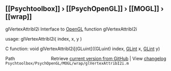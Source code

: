 ## [[Psychtoolbox]] &#8250; [[PsychOpenGL]] &#8250; [[MOGL]] &#8250; [[wrap]]

glVertexAttribI2i  Interface to [OpenGL](OpenGL) function glVertexAttribI2i  
  
usage:  glVertexAttribI2i( index, x, y )  
  
C function:  void glVertexAttribI2i[(GLuint]((GLuint) index, [GLint](GLint) x, [GLint](GLint) y)  




<div class="code_header" style="text-align:right;">
  <span style="float:left;">Path&nbsp;&nbsp;</span> <span class="counter">Retrieve <a href=
  "https://raw.github.com/Psychtoolbox-3/Psychtoolbox-3/beta/Psychtoolbox/PsychOpenGL/MOGL/wrap/glVertexAttribI2i.m">current version from GitHub</a> | View <a href=
  "https://github.com/Psychtoolbox-3/Psychtoolbox-3/commits/beta/Psychtoolbox/PsychOpenGL/MOGL/wrap/glVertexAttribI2i.m">changelog</a></span>
</div>
<div class="code">
  <code>Psychtoolbox/PsychOpenGL/MOGL/wrap/glVertexAttribI2i.m</code>
</div>

